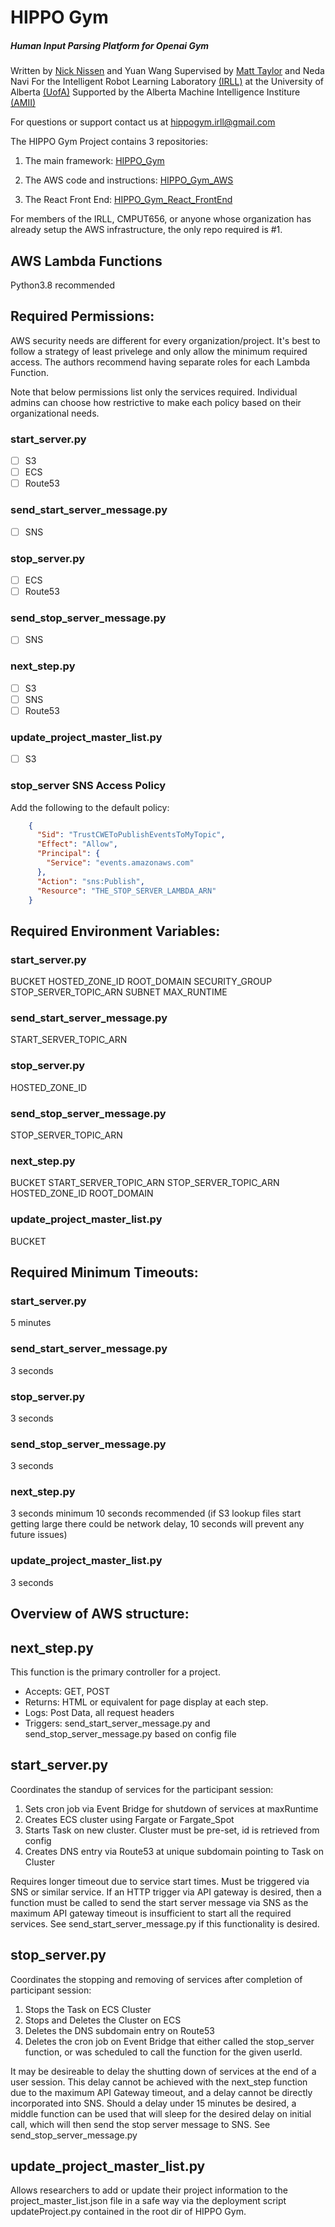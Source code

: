 # HIPPO Gym 
##### Human Input Parsing Platform for Openai Gym

Written by [Nick Nissen](https://nicknissen.com) and Yuan Wang
Supervised by [Matt Taylor](https://drmatttaylor.net) and Neda Navi
For the Intelligent Robot Learning Laboratory [(IRLL)](https://irll.ca) at the University of Alberta [(UofA)](https://ualberta.ca)
Supported by the Alberta Machine Intelligence Institure [(AMII)](https://amii.ca)

For questions or support contact us at [hippogym.irll@gmail.com](mailto:hippogym.irll@gmail.com)

The HIPPO Gym Project contains 3 repositories:

1. The main framework: [HIPPO_Gym](https://github.com/IRLL/HIPPO_Gym)

2. The AWS code and instructions: [HIPPO_Gym_AWS](https://github.com/IRLL/HIPPO_Gym_AWS)

3. The React Front End: [HIPPO_Gym_React_FrontEnd](https://github.com/IRLL/HIPPO_Gym_FrontEnd_React)

For members of the IRLL, CMPUT656, or anyone whose organization has already setup the AWS infrastructure, the only repo required is #1.


## AWS Lambda Functions

Python3.8 recommended

## Required Permissions:
AWS security needs are different for every organization/project. It's best to follow a strategy of least privelege and only allow the minimum required access. The authors recommend having separate roles for each Lambda Function.

Note that below permissions list only the services required. Individual admins can choose how restrictive to make each policy based on their organizational needs.

### start_server.py
- [ ] S3
- [ ] ECS
- [ ] Route53

### send_start_server_message.py
- [ ] SNS

### stop_server.py
- [ ] ECS
- [ ] Route53

### send_stop_server_message.py
- [ ] SNS

### next_step.py
- [ ] S3
- [ ] SNS
- [ ] Route53

### update_project_master_list.py
- [ ] S3

### stop_server SNS Access Policy
Add the following to the default policy:
```json
    {
      "Sid": "TrustCWEToPublishEventsToMyTopic",
      "Effect": "Allow",
      "Principal": {
        "Service": "events.amazonaws.com"
      },
      "Action": "sns:Publish",
      "Resource": "THE_STOP_SERVER_LAMBDA_ARN"
    }
```

## Required Environment Variables:

### start_server.py

BUCKET
HOSTED_ZONE_ID
ROOT_DOMAIN
SECURITY_GROUP
STOP_SERVER_TOPIC_ARN
SUBNET
MAX_RUNTIME

### send_start_server_message.py
START_SERVER_TOPIC_ARN

### stop_server.py
HOSTED_ZONE_ID

### send_stop_server_message.py
STOP_SERVER_TOPIC_ARN

### next_step.py
BUCKET
START_SERVER_TOPIC_ARN
STOP_SERVER_TOPIC_ARN
HOSTED_ZONE_ID
ROOT_DOMAIN

### update_project_master_list.py
BUCKET

## Required Minimum Timeouts:

### start_server.py
5 minutes

### send_start_server_message.py
3 seconds

### stop_server.py
3 seconds

### send_stop_server_message.py
3 seconds

### next_step.py
3 seconds minimum
10 seconds recommended (if S3 lookup files start getting large there could be network delay, 10 seconds will prevent any future issues)

### update_project_master_list.py
3 seconds

## Overview of AWS structure:

## next_step.py

This function is the primary controller for a project. 
  - Accepts: GET, POST
  - Returns: HTML or equivalent for page display at each step.
  - Logs: Post Data, all request headers
  - Triggers: send_start_server_message.py and send_stop_server_message.py based on config file

## start_server.py

Coordinates the standup of services for the participant session:
  1. Sets cron job via Event Bridge for shutdown of services at maxRuntime
  2. Creates ECS cluster using Fargate or Fargate_Spot
  3. Starts Task on new cluster. Cluster must be pre-set, id is retrieved from config
  4. Creates DNS entry via Route53 at unique subdomain pointing to Task on Cluster

Requires longer timeout due to service start times. Must be triggered via SNS or similar service. If an HTTP trigger via API gateway is desired, then a function must be called to send the start server message via SNS as the maximum API gateway timeout is insufficient to start all the required services. See send_start_server_message.py if this functionality is desired.

## stop_server.py

Coordinates the stopping and removing of services after completion of participant session:
  1. Stops the Task on ECS Cluster
  2. Stops and Deletes the Cluster on ECS
  3. Deletes the DNS subdomain entry on Route53
  4. Deletes the cron job on Event Bridge that either called the stop_server function, or was scheduled to call the function for the given userId.

It may be desireable to delay the shutting down of services at the end of a user session. This delay cannot be achieved with the next_step function due to the maximum API Gateway timeout, and a delay cannot be directly incorporated into SNS. Should a delay under 15 minutes be desired, a middle function can be used that will sleep for the desired delay on initial call, which will then send the stop server message to SNS. See send_stop_server_message.py

## update_project_master_list.py

Allows researchers to add or update their project information to the project_master_list.json file in a safe way via the deployment script updateProject.py contained in the root dir of HIPPO Gym.
